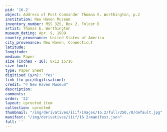 ```yaml
---
pid: '16.2'
object: Address of Post Commander Thomas E. Worthington, p.2
institution: New Haven Museum
inventory_number: MSS 325, Box 2, Folder B
artist: Thomas E. Worthington
museum_dating: Apr. 9, 1909
country_provenance: United States of America
city_provenance: New Haven, Connecticut
latitude:
longitude:
medium: Paper
size (inches - 16): 8x12 15/16
size (mm):
type: Paper Sheet
digitised (y/n): 'Yes'
link (to pic/digitisation):
credit: "© New Haven Museum"
description:
comments:
order: '22'
layout: uprooted_item
collection: uprooted
thumbnail: "/img/derivatives/iiif/images/16.2/full/250,/0/default.jpg"
manifest: "/img/derivatives/iiif/16.2/manifest.json"
full: ''
---
```

